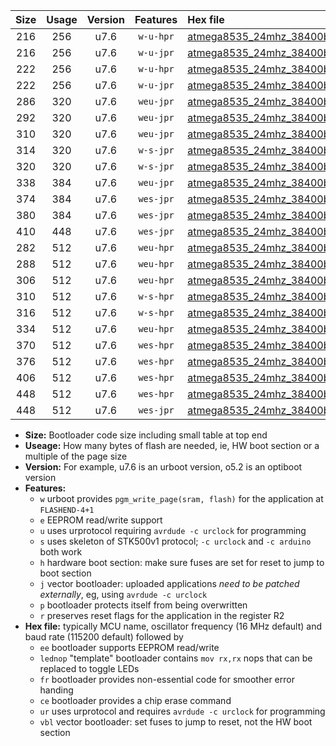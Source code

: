|Size|Usage|Version|Features|Hex file|
|:-:|:-:|:-:|:-:|:--|
|216|256|u7.6|`w-u-hpr`|[atmega8535_24mhz_38400bps_ur.hex](https://raw.githubusercontent.com/stefanrueger/urboot/main/atmega8535_24mhz_38400bps_ur.hex)|
|216|256|u7.6|`w-u-jpr`|[atmega8535_24mhz_38400bps_ur_vbl.hex](https://raw.githubusercontent.com/stefanrueger/urboot/main/atmega8535_24mhz_38400bps_ur_vbl.hex)|
|222|256|u7.6|`w-u-hpr`|[atmega8535_24mhz_38400bps_lednop_ur.hex](https://raw.githubusercontent.com/stefanrueger/urboot/main/atmega8535_24mhz_38400bps_lednop_ur.hex)|
|222|256|u7.6|`w-u-jpr`|[atmega8535_24mhz_38400bps_lednop_ur_vbl.hex](https://raw.githubusercontent.com/stefanrueger/urboot/main/atmega8535_24mhz_38400bps_lednop_ur_vbl.hex)|
|286|320|u7.6|`weu-jpr`|[atmega8535_24mhz_38400bps_ee_ur_vbl.hex](https://raw.githubusercontent.com/stefanrueger/urboot/main/atmega8535_24mhz_38400bps_ee_ur_vbl.hex)|
|292|320|u7.6|`weu-jpr`|[atmega8535_24mhz_38400bps_ee_lednop_ur_vbl.hex](https://raw.githubusercontent.com/stefanrueger/urboot/main/atmega8535_24mhz_38400bps_ee_lednop_ur_vbl.hex)|
|310|320|u7.6|`weu-jpr`|[atmega8535_24mhz_38400bps_ee_lednop_fr_ur_vbl.hex](https://raw.githubusercontent.com/stefanrueger/urboot/main/atmega8535_24mhz_38400bps_ee_lednop_fr_ur_vbl.hex)|
|314|320|u7.6|`w-s-jpr`|[atmega8535_24mhz_38400bps_vbl.hex](https://raw.githubusercontent.com/stefanrueger/urboot/main/atmega8535_24mhz_38400bps_vbl.hex)|
|320|320|u7.6|`w-s-jpr`|[atmega8535_24mhz_38400bps_lednop_vbl.hex](https://raw.githubusercontent.com/stefanrueger/urboot/main/atmega8535_24mhz_38400bps_lednop_vbl.hex)|
|338|384|u7.6|`weu-jpr`|[atmega8535_24mhz_38400bps_ee_lednop_fr_ce_ur_vbl.hex](https://raw.githubusercontent.com/stefanrueger/urboot/main/atmega8535_24mhz_38400bps_ee_lednop_fr_ce_ur_vbl.hex)|
|374|384|u7.6|`wes-jpr`|[atmega8535_24mhz_38400bps_ee_vbl.hex](https://raw.githubusercontent.com/stefanrueger/urboot/main/atmega8535_24mhz_38400bps_ee_vbl.hex)|
|380|384|u7.6|`wes-jpr`|[atmega8535_24mhz_38400bps_ee_lednop_vbl.hex](https://raw.githubusercontent.com/stefanrueger/urboot/main/atmega8535_24mhz_38400bps_ee_lednop_vbl.hex)|
|410|448|u7.6|`wes-jpr`|[atmega8535_24mhz_38400bps_ee_lednop_fr_vbl.hex](https://raw.githubusercontent.com/stefanrueger/urboot/main/atmega8535_24mhz_38400bps_ee_lednop_fr_vbl.hex)|
|282|512|u7.6|`weu-hpr`|[atmega8535_24mhz_38400bps_ee_ur.hex](https://raw.githubusercontent.com/stefanrueger/urboot/main/atmega8535_24mhz_38400bps_ee_ur.hex)|
|288|512|u7.6|`weu-hpr`|[atmega8535_24mhz_38400bps_ee_lednop_ur.hex](https://raw.githubusercontent.com/stefanrueger/urboot/main/atmega8535_24mhz_38400bps_ee_lednop_ur.hex)|
|306|512|u7.6|`weu-hpr`|[atmega8535_24mhz_38400bps_ee_lednop_fr_ur.hex](https://raw.githubusercontent.com/stefanrueger/urboot/main/atmega8535_24mhz_38400bps_ee_lednop_fr_ur.hex)|
|310|512|u7.6|`w-s-hpr`|[atmega8535_24mhz_38400bps.hex](https://raw.githubusercontent.com/stefanrueger/urboot/main/atmega8535_24mhz_38400bps.hex)|
|316|512|u7.6|`w-s-hpr`|[atmega8535_24mhz_38400bps_lednop.hex](https://raw.githubusercontent.com/stefanrueger/urboot/main/atmega8535_24mhz_38400bps_lednop.hex)|
|334|512|u7.6|`weu-hpr`|[atmega8535_24mhz_38400bps_ee_lednop_fr_ce_ur.hex](https://raw.githubusercontent.com/stefanrueger/urboot/main/atmega8535_24mhz_38400bps_ee_lednop_fr_ce_ur.hex)|
|370|512|u7.6|`wes-hpr`|[atmega8535_24mhz_38400bps_ee.hex](https://raw.githubusercontent.com/stefanrueger/urboot/main/atmega8535_24mhz_38400bps_ee.hex)|
|376|512|u7.6|`wes-hpr`|[atmega8535_24mhz_38400bps_ee_lednop.hex](https://raw.githubusercontent.com/stefanrueger/urboot/main/atmega8535_24mhz_38400bps_ee_lednop.hex)|
|406|512|u7.6|`wes-hpr`|[atmega8535_24mhz_38400bps_ee_lednop_fr.hex](https://raw.githubusercontent.com/stefanrueger/urboot/main/atmega8535_24mhz_38400bps_ee_lednop_fr.hex)|
|448|512|u7.6|`wes-hpr`|[atmega8535_24mhz_38400bps_ee_lednop_fr_ce.hex](https://raw.githubusercontent.com/stefanrueger/urboot/main/atmega8535_24mhz_38400bps_ee_lednop_fr_ce.hex)|
|448|512|u7.6|`wes-jpr`|[atmega8535_24mhz_38400bps_ee_lednop_fr_ce_vbl.hex](https://raw.githubusercontent.com/stefanrueger/urboot/main/atmega8535_24mhz_38400bps_ee_lednop_fr_ce_vbl.hex)|

- **Size:** Bootloader code size including small table at top end
- **Useage:** How many bytes of flash are needed, ie, HW boot section or a multiple of the page size
- **Version:** For example, u7.6 is an urboot version, o5.2 is an optiboot version
- **Features:**
  + `w` urboot provides `pgm_write_page(sram, flash)` for the application at `FLASHEND-4+1`
  + `e` EEPROM read/write support
  + `u` uses urprotocol requiring `avrdude -c urclock` for programming
  + `s` uses skeleton of STK500v1 protocol; `-c urclock` and `-c arduino` both work
  + `h` hardware boot section: make sure fuses are set for reset to jump to boot section
  + `j` vector bootloader: uploaded applications *need to be patched externally*, eg, using `avrdude -c urclock`
  + `p` bootloader protects itself from being overwritten
  + `r` preserves reset flags for the application in the register R2
- **Hex file:** typically MCU name, oscillator frequency (16 MHz default) and baud rate (115200 default) followed by
  + `ee` bootloader supports EEPROM read/write
  + `lednop` "template" bootloader contains `mov rx,rx` nops that can be replaced to toggle LEDs
  + `fr` bootloader provides non-essential code for smoother error handing
  + `ce` bootloader provides a chip erase command
  + `ur` uses urprotocol and requires `avrdude -c urclock` for programming
  + `vbl` vector bootloader: set fuses to jump to reset, not the HW boot section
